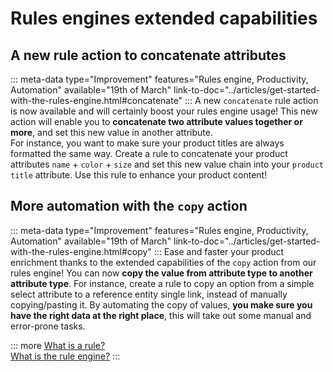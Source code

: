 # Rules engines extended capabilities

## A new rule action to concatenate attributes
::: meta-data type="Improvement" features="Rules engine, Productivity, Automation" available="19th of March" link-to-doc="../articles/get-started-with-the-rules-engine.html#concatenate"
:::
A new `concatenate` rule action is now available and will certainly boost your rules engine usage! This new action will enable you to **concatenate two attribute values together or more**, and set this new value in another attribute.   
For instance, you want to make sure your product titles are always formatted the same way. Create a rule to concatenate your product attributes `name` + `color` + `size` and set this new value chain into your `product title` attribute. Use this rule to enhance your product content!

## More automation with the `copy` action
::: meta-data type="Improvement" features="Rules engine, Productivity, Automation" available="19th of March" link-to-doc="../articles/get-started-with-the-rules-engine.html#copy"
:::
Ease and faster your product enrichment thanks to the extended capabilities of the `copy` action from our rules engine! You can now **copy the value from attribute type to another attribute type**. For instance, create a rule to copy an option from a simple select attribute to a reference entity single link, instead of manually copying/pasting it. By automating the copy of values, **you make sure you have the right data at the right place**, this will take out some manual and error-prone tasks.

::: more
[What is a rule?](../articles/what-is-a-rule.html)  
[What is the rule engine?](../articles/manage-your-rules.html) 
:::
